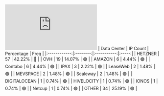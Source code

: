 ![Diagramm](https://github.com/obajay/StateSync-snapshots/blob/main/Projects/Juno/1/README.md)
| Data Center | IP Count | Percentage | Freq |
|:------------:|:--------:|:-----------:|:-----:|
| HETZNER | 57 | 42.22% | 🔴 |
| OVH | 19 | 14.07% | 🟢 |
| AMAZON | 6 | 4.44% | 🟢 |
| Contabo | 6 | 4.44% | 🟢 |
| IPAX | 3 | 2.22% | 🟢 |
| LeaseWeb | 2 | 1.48% | 🟢 |
| MEVSPACE | 2 | 1.48% | 🟢 |
| Scaleway | 2 | 1.48% | 🟢 |
| DIGITALOCEAN | 1 | 0.74% | 🟢 |
| HIVELOCITY | 1 | 0.74% | 🟢 |
| IONOS | 1 | 0.74% | 🟢 |
| Netcup | 1 | 0.74% | 🟢 |
| OTHER | 34 | 25.19% | 🟢 |